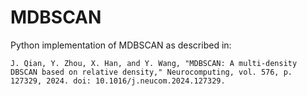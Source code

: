 # MDBSCAN
Python implementation of MDBSCAN as described in:

```
J. Qian, Y. Zhou, X. Han, and Y. Wang, "MDBSCAN: A multi-density DBSCAN based on relative density," Neurocomputing, vol. 576, p. 127329, 2024. doi: 10.1016/j.neucom.2024.127329.
```